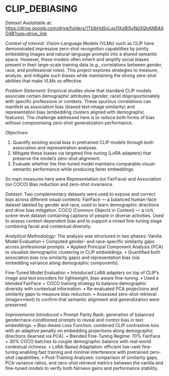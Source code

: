 # CLIP_DEBIASING
*Dataset Avalailable* at: https://drive.google.com/drive/folders/1TblbHdSxLqcl1XzBISvNd3QhANB4AO4B?usp=drive_link

*Context of interest*: Vision–Language Models (VLMs) such as CLIP have demonstrated impressive zero-shot recognition capabilities by jointly embedding images and natural-language prompts into a     shared semantic space. However, these models often inherit and amplify social biases present in their large-scale training data (e.g., correlations between gender, race, and professional roles). This project explores strategies to measure, analyze, and mitigate such biases while maintaining the strong zero-shot abilities that make VLMs so effective.

*Problem Statement*: Empirical studies show that standard CLIP models associate certain demographic attributes (gender, race) disproportionately with specific professions or contexts.
These spurious correlations can manifest as association bias (biased text–image similarity) and representation bias (embedding clusters aligned with demographic features).
The challenge addressed here is to reduce both forms of bias without compromising zero-shot generalization performance.

*Objectives*: 
1. Quantify existing social bias in pretrained CLIP models through both association and representation analyses.
2. Mitigate these biases via targeted fine-tuning (LoRA adapters) that preserve the model’s zero-shot alignment.
3. Evaluate whether the fine-tuned model maintains comparable visual–semantic performance while producing fairer embeddings.

So main measures here were Representation (on FairFace) and Association (on COCO) Bias reduction and zero-shot invariance. 

*Dataset*: Two complementary datasets were used to expose and correct bias across different visual contexts:
FairFace — a balanced human-face dataset labeled by gender and race, used to learn demographic directions and drive bias mitigation. COCO (Common Objects in Context) — a rich, scene-level dataset containing captions of people in diverse activities. Used to assess context-dependent bias and to support a mixed fine-tuning stage combining facial and contextual diversity.

*Analytical Methodology*: The analysis was structured in two phases:
  Vanilla Model Evaluation
	•	Computed gender- and race-specific similarity gaps across professional prompts.
	•	Applied Principal Component Analysis (PCA) to visualize demographic clustering in CLIP embeddings.
	•	Quantified both association bias (via similarity gaps) and representation bias (via embedding variance along demographic components).

  Fine-Tuned Model Evaluation
	•	Introduced LoRA adapters on top of CLIP’s image and text encoders for lightweight, bias-aware fine-tuning.
	•	Used a blended FairFace + COCO training strategy to balance demographic diversity with contextual information.
	•	Re-evaluated PCA projections and similarity gaps to measure bias reduction.
	•	Assessed zero-shot retrieval (image↔text) to confirm that semantic alignment and generalization were preserved.

*Improvements Introduced*
	•	Prompt Parity Bank: generation of balanced gender/race-conditioned prompts to reveal and control bias in text embeddings.
	•	Bias-Aware Loss Function: combined CLIP contrastive loss with an adaptive penalty on embedding projections along demographic directions (learned via PCA).
	•	Blended Fine-Tuning Regime: 70% FairFace + 30% COCO batches to couple demographic balance with real-world contextual richness.
	•	LoRA-Based Adaptation: efficient low-rank fine-tuning enabling fast training and minimal interference with pretrained zero-shot capabilities.
	•	Post-Training Analyses: comparison of similarity gaps, PCA variance ratios, and zero-shot retrieval metrics between the vanilla and fine-tuned models to verify both fairness gains and performance stability.
